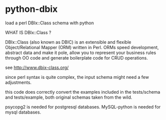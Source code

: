 # python-dbix

load a perl DBIx::Class schema with python

WHAT IS DBIx::Class ?

DBIx::Class (also known as DBIC) is an extensible and 
flexible Object/Relational Mapper (ORM) written in Perl. 
ORMs speed development, abstract data and make it pole, 
allow you to represent your business rules through OO code 
and generate boilerplate code for CRUD operations.

see http://www.dbix-class.org/

since perl syntax is quite complex, 
the input schema might need a few adjustments.

this code does correctly convert the examples 
included in the tests/schema and tests/example, 
both original schemas taken from the wild.

psycopg2 is needed for postgresql databases.
MySQL-python is needed for mysql databases.

